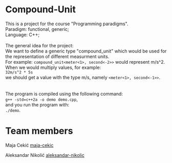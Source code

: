 # Compound-Unit

This is a project for the course "Programming paradigms".<br>
Paradigm: functional, generic;<br>
Language: C++;<br>
<br>
The general idea for the project:<br>
We want to define a generic type "compound_unit" which would be used for the representation of different measurment units. <br>
For example: <code>compound_unit<meter<1>, second<-2>></code> would represent m/s^2.<br>
When we would multiply values, for example:<br>
<code>32m/s^2 * 5s</code> <br>
we should get a value with the type m/s, namely <code><meter<1>, second<-1>></code>.<br>
<br><br>
The program is compiled using the following command:<br>
<code>g++ -std=c++2a -o demo demo.cpp</code>, <br>
and you run the program with:<br>
<code>./demo</code>.<br>

# Team members
  
Maja Cekić <a href = https://github.com/majacekic> maja-cekic </a>

Aleksandar Nikolić <a href = https://github.com/Gillgalard> aleksandar-nikolic </a>
  
